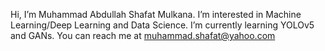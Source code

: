 Hi, I’m Muhammad Abdullah Shafat Mulkana. 
I’m interested in Machine Learning/Deep Learning and Data Science.
I’m currently learning YOLOv5 and GANs.
You can reach me at muhammad.shafat@yahoo.com

<!---
xmassmx/xmassmx is a ✨ special ✨ repository because its `README.md` (this file) appears on your GitHub profile.
You can click the Preview link to take a look at your changes.
--->
